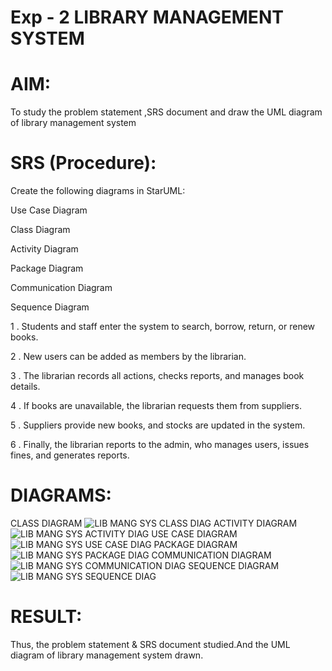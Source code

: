 # Exp - 2 LIBRARY MANAGEMENT SYSTEM

# AIM:

To study the problem statement ,SRS document and draw the UML diagram of library management system

# SRS (Procedure):

Create the following diagrams in StarUML:

Use Case Diagram

Class Diagram

Activity Diagram

Package Diagram

Communication Diagram

Sequence Diagram

1 . Students and staff enter the system to search, borrow, return, or renew books.

2 . New users can be added as members by the librarian.

3 . The librarian records all actions, checks reports, and manages book details.

4 . If books are unavailable, the librarian requests them from suppliers.

5 . Suppliers provide new books, and stocks are updated in the system.

6 . Finally, the librarian reports to the admin, who manages users, issues fines, and generates reports.


# DIAGRAMS:
CLASS DIAGRAM
![LIB MANG SYS CLASS DIAG](https://github.com/user-attachments/assets/f3ca4949-d8e8-4697-836a-b918c975dfe9)
ACTIVITY DIAGRAM
![LIB MANG SYS ACTIVITY DIAG](https://github.com/user-attachments/assets/80e576ca-f404-46f2-a1d1-079c2ee0ac8c)
USE CASE DIAGRAM
![LIB MANG SYS USE CASE DIAG](https://github.com/user-attachments/assets/3df6d8b5-839a-48d4-9813-b46e78e3eb52)
PACKAGE DIAGRAM
![LIB MANG SYS PACKAGE DIAG](https://github.com/user-attachments/assets/40e1bb5f-225f-4891-9c4b-8bff9c399b26)
COMMUNICATION DIAGRAM
![LIB MANG SYS COMMUNICATION DIAG](https://github.com/user-attachments/assets/f30177f6-ca8c-4101-be4b-876e591382c2)
SEQUENCE DIAGRAM
![LIB MANG SYS SEQUENCE DIAG](https://github.com/user-attachments/assets/4ed95350-b3e2-4208-9263-9491be161b52)


# RESULT:
Thus, the problem statement & SRS document studied.And the UML diagram of library management system drawn.
 
